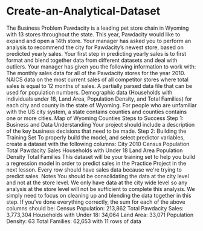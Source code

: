# Create-an-Analytical-Dataset
The Business Problem Pawdacity is a leading pet store chain in Wyoming with 13 stores throughout the state. This year, Pawdacity would like to expand and open a 14th store. Your manager has asked you to perform an analysis to recommend the city for Pawdacity’s newest store, based on predicted yearly sales.  Your first step in predicting yearly sales is to first format and blend together data from different datasets and deal with outliers.  Your manager has given you the following information to work with:  The monthly sales data for all of the Pawdacity stores for the year 2010. NAICS data on the most current sales of all competitor stores where total sales is equal to 12 months of sales. A partially parsed data file that can be used for population numbers. Demographic data (Households with individuals under 18, Land Area, Population Density, and Total Families) for each city and county in the state of Wyoming. For people who are unfamiliar with the US city system, a state contains counties and counties contains one or more cities. Map of Wyoming Counties  Steps to Success Step 1: Business and Data Understanding Your project should include a description of the key business decisions that need to be made.  Step 2: Building the Training Set To properly build the model, and select predictor variables, create a dataset with the following columns:  City 2010 Census Population Total Pawdacity Sales Households with Under 18 Land Area Population Density Total Families  This dataset will be your training set to help you build a regression model in order to predict sales in the Practice Project in the next lesson. Every row should have sales data because we're trying to predict sales.  Notes  You should be consolidating the data at the city level and not at the store level. We only have data at the city wide level so any analysis at the store level will not be sufficient to complete this analysis.  We simply need to focus on cleaning up and blending the data together in this step.  If you’ve done everything correctly, the sum for each of the above columns should be:  Census Population: 213,862 Total Pawdacity Sales: 3,773,304 Households with Under 18: 34,064 Land Area: 33,071 Population Density: 63 Total Families: 62,653 with 11 rows of data
